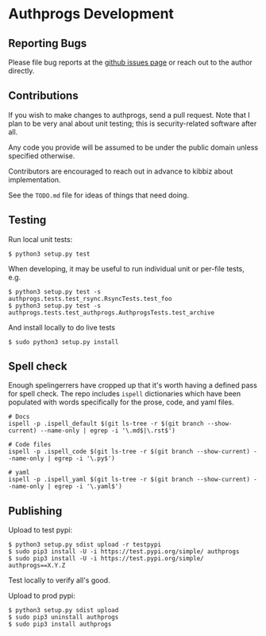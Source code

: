 
Authprogs Development
=====================

Reporting Bugs
--------------

Please file bug reports at the [github issues page] or reach
out to the author directly.

Contributions
-------------

If you wish to make changes to authprogs, send a pull request.
Note that I plan to be very anal about unit testing; this is
security-related software after all.

Any code you provide will be assumed to be under the public
domain unless specified otherwise.

Contributors are encouraged to reach out in advance
to kibbiz about implementation.

See the `TODO.md` file for ideas of things that need doing.

Testing
-------

Run local unit tests:

    $ python3 setup.py test

When developing, it may be useful to run individual unit or per-file tests, e.g.

    $ python3 setup.py test -s authprogs.tests.test_rsync.RsyncTests.test_foo
    $ python3 setup.py test -s authprogs.tests.test_authprogs.AuthprogsTests.test_archive

And install locally to do live tests

    $ sudo python3 setup.py install

Spell check
-----------

Enough spelingerrers have cropped up that it's worth having a defined
pass for spell check. The repo includes `ispell` dictionaries which have
been populated with words specifically for the prose, code, and yaml files.

    # Docs
    ispell -p .ispell_default $(git ls-tree -r $(git branch --show-current) --name-only | egrep -i '\.md$|\.rst$')

    # Code files
    ispell -p .ispell_code $(git ls-tree -r $(git branch --show-current) --name-only | egrep -i '\.py$')

    # yaml
    ispell -p .ispell_yaml $(git ls-tree -r $(git branch --show-current) --name-only | egrep -i '\.yaml$')

Publishing
----------

Upload to test pypi:

    $ python3 setup.py sdist upload -r testpypi
    $ sudo pip3 install -U -i https://test.pypi.org/simple/ authprogs
    $ sudo pip3 install -U -i https://test.pypi.org/simple/ authprogs==X.Y.Z


Test locally to verify all's good.

Upload to prod pypi:

    $ python3 setup.py sdist upload
    $ sudo pip3 uninstall authprogs
    $ sudo pip3 install authprogs



[github issues page]: https://github.com/daethnir/authprogs/issues

[github repository]: https://github.com/daethnir/authprogs

[ronn]: https://github.com/rtomayko/ronn
